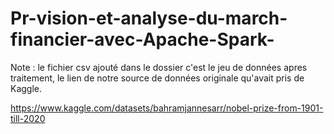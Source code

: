 # Pr-vision-et-analyse-du-march-financier-avec-Apache-Spark-


Note : le fichier csv ajouté dans le dossier c'est le jeu de données apres traitement, le lien de notre source de données originale qu'avait pris de Kaggle.

https://www.kaggle.com/datasets/bahramjannesarr/nobel-prize-from-1901-till-2020
